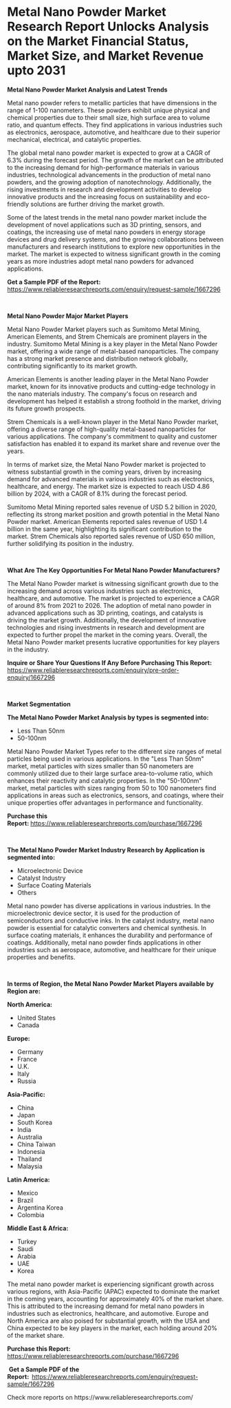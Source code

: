 <p><h1>Metal Nano Powder Market Research Report Unlocks Analysis on the Market Financial Status, Market Size, and Market Revenue upto 2031</h1></p><p><strong>Metal Nano Powder Market Analysis and Latest Trends</strong></p>
<p><p>Metal nano powder refers to metallic particles that have dimensions in the range of 1-100 nanometers. These powders exhibit unique physical and chemical properties due to their small size, high surface area to volume ratio, and quantum effects. They find applications in various industries such as electronics, aerospace, automotive, and healthcare due to their superior mechanical, electrical, and catalytic properties.</p><p>The global metal nano powder market is expected to grow at a CAGR of 6.3% during the forecast period. The growth of the market can be attributed to the increasing demand for high-performance materials in various industries, technological advancements in the production of metal nano powders, and the growing adoption of nanotechnology. Additionally, the rising investments in research and development activities to develop innovative products and the increasing focus on sustainability and eco-friendly solutions are further driving the market growth.</p><p>Some of the latest trends in the metal nano powder market include the development of novel applications such as 3D printing, sensors, and coatings, the increasing use of metal nano powders in energy storage devices and drug delivery systems, and the growing collaborations between manufacturers and research institutions to explore new opportunities in the market. The market is expected to witness significant growth in the coming years as more industries adopt metal nano powders for advanced applications.</p></p>
<p><strong>Get a Sample PDF of the Report:&nbsp;</strong> <a href="https://www.reliableresearchreports.com/enquiry/request-sample/1667296">https://www.reliableresearchreports.com/enquiry/request-sample/1667296</a></p>
<p>&nbsp;</p>
<p><strong>Metal Nano Powder Major Market Players</strong></p>
<p><p>Metal Nano Powder Market players such as Sumitomo Metal Mining, American Elements, and Strem Chemicals are prominent players in the industry. Sumitomo Metal Mining is a key player in the Metal Nano Powder market, offering a wide range of metal-based nanoparticles. The company has a strong market presence and distribution network globally, contributing significantly to its market growth.</p><p>American Elements is another leading player in the Metal Nano Powder market, known for its innovative products and cutting-edge technology in the nano materials industry. The company's focus on research and development has helped it establish a strong foothold in the market, driving its future growth prospects.</p><p>Strem Chemicals is a well-known player in the Metal Nano Powder market, offering a diverse range of high-quality metal-based nanoparticles for various applications. The company's commitment to quality and customer satisfaction has enabled it to expand its market share and revenue over the years.</p><p>In terms of market size, the Metal Nano Powder market is projected to witness substantial growth in the coming years, driven by increasing demand for advanced materials in various industries such as electronics, healthcare, and energy. The market size is expected to reach USD 4.86 billion by 2024, with a CAGR of 8.1% during the forecast period.</p><p>Sumitomo Metal Mining reported sales revenue of USD 5.2 billion in 2020, reflecting its strong market position and growth potential in the Metal Nano Powder market. American Elements reported sales revenue of USD 1.4 billion in the same year, highlighting its significant contribution to the market. Strem Chemicals also reported sales revenue of USD 650 million, further solidifying its position in the industry.</p></p>
<p>&nbsp;</p>
<p><strong>What Are The Key Opportunities For Metal Nano Powder Manufacturers?</strong></p>
<p><p>The Metal Nano Powder market is witnessing significant growth due to the increasing demand across various industries such as electronics, healthcare, and automotive. The market is projected to experience a CAGR of around 8% from 2021 to 2026. The adoption of metal nano powder in advanced applications such as 3D printing, coatings, and catalysts is driving the market growth. Additionally, the development of innovative technologies and rising investments in research and development are expected to further propel the market in the coming years. Overall, the Metal Nano Powder market presents lucrative opportunities for key players in the industry.</p></p>
<p><strong>Inquire or Share Your Questions If Any Before Purchasing This Report:</strong> <a href="https://www.reliableresearchreports.com/enquiry/pre-order-enquiry/1667296">https://www.reliableresearchreports.com/enquiry/pre-order-enquiry/1667296</a></p>
<p>&nbsp;</p>
<p><strong>Market Segmentation</strong></p>
<p><strong>The Metal Nano Powder Market Analysis by types is segmented into:</strong></p>
<p><ul><li>Less Than 50nm</li><li>50-100nm</li></ul></p>
<p><p>Metal Nano Powder Market Types refer to the different size ranges of metal particles being used in various applications. In the "Less Than 50nm" market, metal particles with sizes smaller than 50 nanometers are commonly utilized due to their large surface area-to-volume ratio, which enhances their reactivity and catalytic properties. In the "50-100nm" market, metal particles with sizes ranging from 50 to 100 nanometers find applications in areas such as electronics, sensors, and coatings, where their unique properties offer advantages in performance and functionality.</p></p>
<p><strong>Purchase this Report:&nbsp;</strong><a href="https://www.reliableresearchreports.com/purchase/1667296">https://www.reliableresearchreports.com/purchase/1667296</a></p>
<p>&nbsp;</p>
<p><strong>The Metal Nano Powder Market Industry Research by Application is segmented into:</strong></p>
<p><ul><li>Microelectronic Device</li><li>Catalyst Industry</li><li>Surface Coating Materials</li><li>Others</li></ul></p>
<p><p>Metal nano powder has diverse applications in various industries. In the microelectronic device sector, it is used for the production of semiconductors and conductive inks. In the catalyst industry, metal nano powder is essential for catalytic converters and chemical synthesis. In surface coating materials, it enhances the durability and performance of coatings. Additionally, metal nano powder finds applications in other industries such as aerospace, automotive, and healthcare for their unique properties and benefits.</p></p>
<p>&nbsp;</p>
<p><strong>In terms of Region, the Metal Nano Powder Market Players available by Region are:</strong></p>
<p>
    <p> <strong> North America: </strong>
        <ul>
            <li>United States</li>
            <li>Canada</li>
        </ul>
        </p> 
    <p> <strong> Europe: </strong>
        <ul>
            <li>Germany</li>
            <li>France</li>
            <li>U.K.</li>
            <li>Italy</li>
            <li>Russia</li>
        </ul>
        </p> 
    <p> <strong> Asia-Pacific: </strong>
        <ul>
            <li>China</li>
            <li>Japan</li>
            <li>South Korea</li>
            <li>India</li>
            <li>Australia</li>
            <li>China Taiwan</li>
            <li>Indonesia</li>
            <li>Thailand</li>
            <li>Malaysia</li>
        </ul>
        </p> 
    <p> <strong> Latin America: </strong>
        <ul>
            <li>Mexico</li>
            <li>Brazil</li>
            <li>Argentina Korea</li>
            <li>Colombia</li>
        </ul>
        </p> 
    <p> <strong> Middle East & Africa: </strong>
        <ul>
            <li>Turkey</li>
            <li>Saudi</li>
            <li>Arabia</li>
            <li>UAE</li>
            <li>Korea</li>
        </ul>
    </p>
    </p>
<p><p>The metal nano powder market is experiencing significant growth across various regions, with Asia-Pacific (APAC) expected to dominate the market in the coming years, accounting for approximately 40% of the market share. This is attributed to the increasing demand for metal nano powders in industries such as electronics, healthcare, and automotive. Europe and North America are also poised for substantial growth, with the USA and China expected to be key players in the market, each holding around 20% of the market share.</p></p>
<p><strong>Purchase this Report: </strong><a href="https://www.reliableresearchreports.com/purchase/1667296">https://www.reliableresearchreports.com/purchase/1667296</a></p>
<p>&nbsp;<strong>Get a Sample PDF of the Report:&nbsp;&nbsp;</strong><a href="https://www.reliableresearchreports.com/enquiry/request-sample/1667296">https://www.reliableresearchreports.com/enquiry/request-sample/1667296</a></p>
<p><strong></strong></p>
<p>Check more reports on https://www.reliableresearchreports.com/</p>